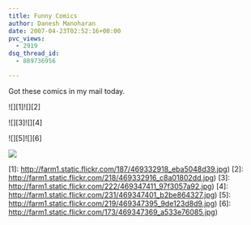 ```yaml
---
title: Funny Comics
author: Danesh Manoharan
date: 2007-04-23T02:52:16+00:00
pvc_views:
  - 2919
dsq_thread_id:
  - 889736956

---
```

Got these comics in my mail today.

![][1]![][2] 

![][3]![][4] 

![][5]![][6] 

![](http://farm1.static.flickr.com/224/469347357_e6879be389.jpg)

 [1]: http://farm1.static.flickr.com/187/469332918_eba5048d39.jpg)
 [2]: http://farm1.static.flickr.com/218/469332916_c8a01802dd.jpg)
 [3]: http://farm1.static.flickr.com/222/469347411_97f3057a92.jpg)
 [4]: http://farm1.static.flickr.com/231/469347401_b2be864327.jpg)
 [5]: http://farm1.static.flickr.com/219/469347395_9de123d8d9.jpg)
 [6]: http://farm1.static.flickr.com/173/469347369_a533e76085.jpg)